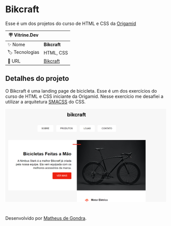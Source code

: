 # Bikcraft

Esse é um dos projetos do curso de HTML e CSS da [Origamid](https://www.origamid.com/)

| :placard: Vitrine.Dev |     |
| -------------  | --- |
| :sparkles: Nome        | **Bikcraft**
| :label: Tecnologias | HTML, CSS
| :rocket: URL         | [Bikcraft](https://bikcraft-theta.vercel.app/)

## Detalhes do projeto

O Bikcraft é uma landing page de bicicleta. Esse é um dos exercícios do curso de HTML e CSS iniciante da Origamid. Nesse exercício me desafiei a utilizar a arquitetura [SMACSS](http://smacss.com/) do CSS.


![Imagem do projeto](./img/project.png#vitrinedev)

#

Desenvolvido por [Matheus de Gondra](https://github.com/matheusgondra).
